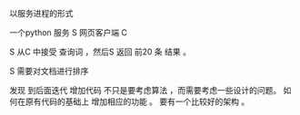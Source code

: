 以服务进程的形式

一个python 服务 S
网页客户端 C 

S 从C 中接受 查询词 ，然后S 返回 前20 条 结果 。

S 需要对文档进行排序 


发现 到后面迭代 增加代码 不只是要考虑算法 ，而需要考虑一些设计的问题。
如何在原有代码的基础上 增加相应的功能 。 要有一个比较好的架构 。